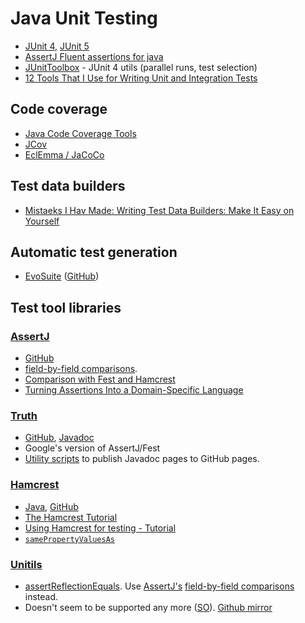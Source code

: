 # Java Unit Testing

* [JUnit 4](http://junit.org/junit4/), [JUnit 5](http://junit.org/junit5/)
* [AssertJ
   Fluent assertions for java](http://joel-costigliola.github.io/assertj/)
* [JUnitToolbox](https://github.com/MichaelTamm/junit-toolbox) - JUnit 4 utils (parallel runs, test selection)
* [12 Tools That I Use for Writing Unit and Integration Tests](https://www.petrikainulainen.net/programming/testing/12-tools-that-i-use-for-writing-unit-and-integration-tests/)
   
## Code coverage

* [Java Code Coverage Tools](https://en.wikipedia.org/wiki/Java_Code_Coverage_Tools)
* [JCov](https://wiki.openjdk.java.net/display/CodeTools/jcov)
* [EclEmma / JaCoCo](http://www.eclemma.org/jacoco/)

## Test data builders

* [Mistaeks I Hav Made: Writing Test Data Builders: Make It Easy on Yourself](http://www.natpryce.com/articles/000769.html)

## Automatic test generation

* [EvoSuite](http://www.evosuite.org/) ([GitHub](https://github.com/EvoSuite/evosuite))

## Test tool libraries

### [AssertJ](http://joel-costigliola.github.io/assertj/)

* [GitHub](https://github.com/joel-costigliola/assertj-core)
* [field-by-field comparisons](http://joel-costigliola.github.io/assertj/assertj-core-features-highlight.html#field-by-field-comparison).
* [Comparison with Fest and Hamcrest](https://www.javacodegeeks.com/2014/10/assertj-fest-hamcrest.html)
* [Turning Assertions Into a Domain-Specific Language](https://www.petrikainulainen.net/programming/unit-testing/turning-assertions-into-a-domain-specific-language/)

### [Truth](http://google.github.io/truth/)

* [GitHub](https://github.com/google/truth), [Javadoc](http://google.github.io/truth/api/0.30/)
* Google's version of AssertJ/Fest
* [Utility scripts](https://github.com/google/truth/tree/master/util) to publish Javadoc pages to GitHub pages.
### [Hamcrest](http://hamcrest.org/)

* [Java](http://hamcrest.org/JavaHamcrest/), [GitHub](https://github.com/hamcrest/JavaHamcrest)
* [The Hamcrest Tutorial](https://code.google.com/archive/p/hamcrest/wikis/Tutorial.wiki)
* [Using Hamcrest for testing - Tutorial](http://www.vogella.com/tutorials/Hamcrest/article.html#using-hamcrest-beans-matchers)
* [`samePropertyValuesAs`](http://hamcrest.org/JavaHamcrest/javadoc/1.3/org/hamcrest/Matchers.html#samePropertyValuesAs%28T%29)

### [Unitils](http://www.unitils.org/summary.html)

* [assertReflectionEquals](http://www.unitils.org/tutorial-reflectionassert.html).  Use [AssertJ's](http://joel-costigliola.github.io/assertj/) [field-by-field comparisons](http://joel-costigliola.github.io/assertj/assertj-core-features-highlight.html#field-by-field-comparison) instead.
* Doesn't seem to be supported any more ([SO](http://stackoverflow.com/a/34659291/125246)).  [Github mirror](https://github.com/arteam/unitils)